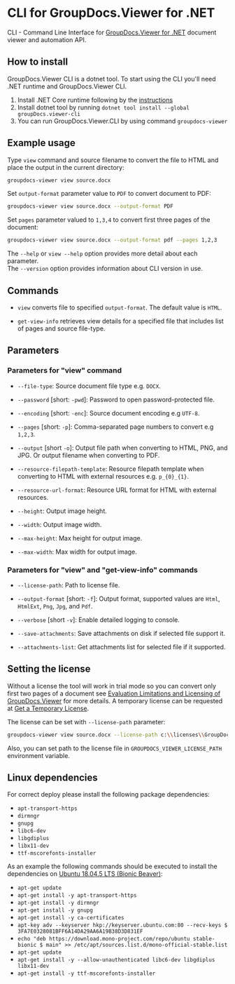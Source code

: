 # CLI for GroupDocs.Viewer for .NET

CLI - Command Line Interface for [GroupDocs.Viewer for .NET](https://products.groupdocs.com/viewer/net) document viewer and automation API.

## How to install

GroupDocs.Viewer CLI is a dotnet tool. To start using the CLI you'll need .NET runtime and GroupDocs.Viewer CLI.

1. Install .NET Core runtime following by the [instructions](https://docs.microsoft.com/en-us/dotnet/core/install/)
2. Install dotnet tool by running `dotnet tool install --global groupDocs.viewer-cli`
3. You can run GroupDocs.Viewer.CLI by using command `groupdocs-viewer`

## Example usage

Type `view` command and source filename to convert the file to HTML and place the output in the current directory:

```bash
groupdocs-viewer view source.docx
```

Set `output-format` parameter value to `PDF` to convert document to PDF:

```bash
groupdocs-viewer view source.docx --output-format PDF
```

Set `pages` parameter valued to `1,3,4` to convert first three pages of the document:

```bash
groupdocs-viewer view source.docx --output-format pdf --pages 1,2,3
```

The `--help` or `view --help` option provides more detail about each parameter. \
The `--version` option provides information about CLI version in use.

## Commands

* `view` converts file to specified `output-format`. The default value is `HTML`.

* `get-view-info` retrieves view details for a specified file that includes list of pages and source file-type.

## Parameters

### Parameters for "view" command

* `--file-type`: Source document file type e.g. `DOCX`.

* `--password` [short: `-pwd`]: Password to open password-protected file.

* `--encoding` [short: `-enc`]: Source document encoding e.g `UTF-8`.

* `--pages` [short: `-p`]: Comma-separated page numbers to convert e.g `1,2,3`.

* `--output` [short `-o`]: Output file path when converting to HTML, PNG, and JPG. Or output filename when converting to PDF.

* `--resource-filepath-template`: Resource filepath template when converting to HTML with external resources e.g. `p_{0}_{1}`.

* `--resource-url-format`: Resource URL format for HTML with external resources.

* `--height`: Output image height.

* `--width`: Output image width.

* `--max-height`: Max height for output image.

* `--max-width`: Max width for output image.

### Parameters for "view" and "get-view-info" commands

* `--license-path`: Path to license file.

* `--output-format` [short: `-f`]: Output format, supported values are `Html`, `HtmlExt`, `Png`, `Jpg`, and `Pdf`.

* `--verbose` [short `-v`]: Enable detailed logging to console.

* `--save-attachments`: Save attachments on disk if selected file support it.

* `--attachments-list`: Get attachments list for selected file if it supported.


## Setting the license

Without a license the tool will work in trial mode so you can convert only first two pages of a document see [Evaluation Limitations and Licensing of GroupDocs.Viewer](https://docs.groupdocs.com/viewer/net/evaluation-limitations-and-licensing-of-groupdocs-viewer/) for more details. A temporary license can be requested at [Get a Temporary License](https://purchase.groupdocs.com/temporary-license).

The license can be set with `--license-path` parameter:

```bash
groupdocs-viewer view source.docx --license-path c:\\licenses\\GroupDocs.Viewer.lic
```

Also, you can set path to the license file in `GROUPDOCS_VIEWER_LICENSE_PATH` environment variable.

## Linux dependencies

For correct deploy please install the following package dependencies:

* `apt-transport-https`
* `dirmngr`
* `gnupg`
* `libc6-dev`
* `libgdiplus`
* `libx11-dev`
* `ttf-mscorefonts-installer`

As an example the following commands should be executed to install the dependencies on [Ubuntu 18.04.5 LTS (Bionic Beaver)](https://releases.ubuntu.com/18.04.5/):

* `apt-get update`
* `apt-get install -y apt-transport-https`
* `apt-get install -y dirmngr`
* `apt-get install -y gnupg`
* `apt-get install -y ca-certificates`
* `apt-key adv --keyserver hkp://keyserver.ubuntu.com:80 --recv-keys $ 3FA7E0328081BFF6A14DA29AA6A19B38D3D831EF`
* `echo "deb https://download.mono-project.com/repo/ubuntu stable-bionic $ main" >> /etc/apt/sources.list.d/mono-official-stable.list`
* `apt-get update`
* `apt-get install -y --allow-unauthenticated libc6-dev libgdiplus libx11-dev`
* `apt-get install -y ttf-mscorefonts-installer`
